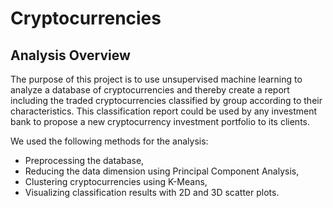 # Cryptocurrencies


## Analysis Overview

The purpose of this project is to use unsupervised machine learning to analyze a database of cryptocurrencies and thereby create a report including the traded cryptocurrencies classified by group according to their characteristics.
This classification report could be used by any investment bank to propose a new cryptocurrency investment portfolio to its clients.

We used the following methods for the analysis:

* Preprocessing the database,
* Reducing the data dimension using Principal Component Analysis,
* Clustering cryptocurrencies using K-Means,
* Visualizing classification results with 2D and 3D scatter plots.
